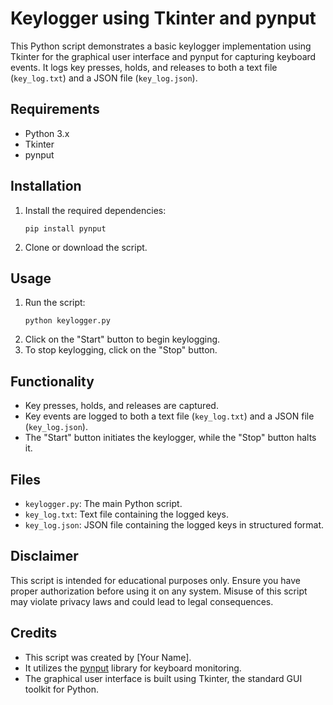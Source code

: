 # Keylogger using Tkinter and pynput

This Python script demonstrates a basic keylogger implementation using Tkinter for the graphical user interface and pynput for capturing keyboard events. It logs key presses, holds, and releases to both a text file (`key_log.txt`) and a JSON file (`key_log.json`).

## Requirements
- Python 3.x
- Tkinter
- pynput

## Installation
1. Install the required dependencies:
    ```
    pip install pynput
    ```
2. Clone or download the script.

## Usage
1. Run the script:
    ```
    python keylogger.py
    ```
2. Click on the "Start" button to begin keylogging.
3. To stop keylogging, click on the "Stop" button.

## Functionality
- Key presses, holds, and releases are captured.
- Key events are logged to both a text file (`key_log.txt`) and a JSON file (`key_log.json`).
- The "Start" button initiates the keylogger, while the "Stop" button halts it.

## Files
- `keylogger.py`: The main Python script.
- `key_log.txt`: Text file containing the logged keys.
- `key_log.json`: JSON file containing the logged keys in structured format.

## Disclaimer
This script is intended for educational purposes only. Ensure you have proper authorization before using it on any system. Misuse of this script may violate privacy laws and could lead to legal consequences.

## Credits
- This script was created by [Your Name].
- It utilizes the [pynput](https://pypi.org/project/pynput/) library for keyboard monitoring.
- The graphical user interface is built using Tkinter, the standard GUI toolkit for Python.
